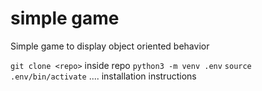 # simple game

Simple game to display object oriented behavior

```git clone <repo>```
inside repo
```python3 -m venv .env```
```source .env/bin/activate```
.... installation instructions
